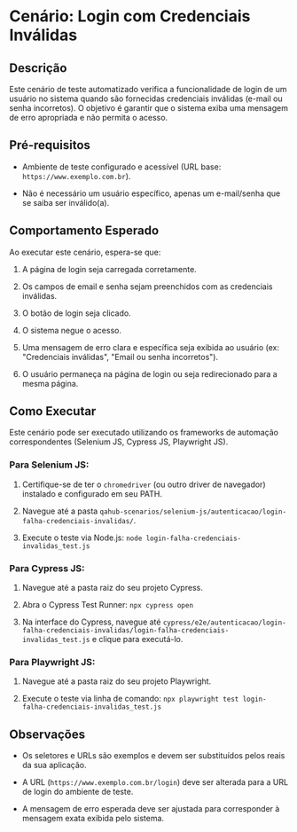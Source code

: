 # Cenário: Login com Credenciais Inválidas

## Descrição

Este cenário de teste automatizado verifica a funcionalidade de login de um usuário no sistema quando são fornecidas credenciais inválidas (e-mail ou senha incorretos). O objetivo é garantir que o sistema exiba uma mensagem de erro apropriada e não permita o acesso.

## Pré-requisitos

* Ambiente de teste configurado e acessível (URL base: `https://www.exemplo.com.br`).

* Não é necessário um usuário específico, apenas um e-mail/senha que se saiba ser inválido(a).


## Comportamento Esperado

Ao executar este cenário, espera-se que:

1. A página de login seja carregada corretamente.

2. Os campos de email e senha sejam preenchidos com as credenciais inválidas.

3. O botão de login seja clicado.

4. O sistema negue o acesso.

5. Uma mensagem de erro clara e específica seja exibida ao usuário (ex: "Credenciais inválidas", "Email ou senha incorretos").

6. O usuário permaneça na página de login ou seja redirecionado para a mesma página.

## Como Executar

Este cenário pode ser executado utilizando os frameworks de automação correspondentes (Selenium JS, Cypress JS, Playwright JS).

### Para Selenium JS:

1. Certifique-se de ter o `chromedriver` (ou outro driver de navegador) instalado e configurado em seu PATH.

2. Navegue até a pasta `qahub-scenarios/selenium-js/autenticacao/login-falha-credenciais-invalidas/`.

3. Execute o teste via Node.js: `node login-falha-credenciais-invalidas_test.js`

### Para Cypress JS:

1. Navegue até a pasta raiz do seu projeto Cypress.

2. Abra o Cypress Test Runner: `npx cypress open`

3. Na interface do Cypress, navegue até `cypress/e2e/autenticacao/login-falha-credenciais-invalidas/login-falha-credenciais-invalidas_test.js` e clique para executá-lo.

### Para Playwright JS:

1. Navegue até a pasta raiz do seu projeto Playwright.

2. Execute o teste via linha de comando: `npx playwright test login-falha-credenciais-invalidas_test.js`

## Observações

* Os seletores e URLs são exemplos e devem ser substituídos pelos reais da sua aplicação.

* A URL (`https://www.exemplo.com.br/login`) deve ser alterada para a URL de login do ambiente de teste.

* A mensagem de erro esperada deve ser ajustada para corresponder à mensagem exata exibida pelo sistema.